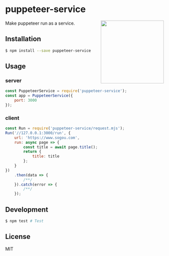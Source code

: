 # puppeteer-service

<img src="https://user-images.githubusercontent.com/10379601/29446482-04f7036a-841f-11e7-9872-91d1fc2ea683.png" height="200" align="right">

Make puppeteer run as a service.

## Installation

```bash
$ npm install --save puppeteer-service
```

## Usage

### server

```js
const PuppeteerService = require('puppeteer-service');
const app = PuppeteerService({
    port: 3000
});
```

### client

```js
const Run = require('puppeteer-service/request.mjs');
Run('//127.0.0.1:3000/run', {
    url: 'https://www.sogou.com',
    run: async page => {
        const title = await page.title();
        return {
            title: title
        };
    }
})
    .then(data => {
        /**/
    }).catch(error => {
        /**/
    });
```

## Development

```bash
$ npm test # Test
```

## License

MIT
